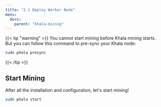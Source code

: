 ```yaml
---
title: "2.1 Deploy Worker Node"
menu:
  docs:
    parent: "khala-mining"
---
```


{{< tip "warning" >}}
You cannot start mining before Khala mining starts. But you can follow this command to pre-sync your Khala node:

```bash
sudo phala presync
```

{{< /tip >}}

## Start Mining

After all the installation and configuration, let's start mining!

```bash
sudo phala start
```
